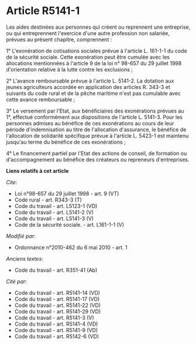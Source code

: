 # Article R5141-1

Les aides destinées aux personnes qui créent ou reprennent une entreprise, ou qui entreprennent l'exercice d'une autre
profession non salariée, prévues au présent chapitre, comprennent : 

1° L'exonération de cotisations sociales prévue à l'article L. 161-1-1 du code de la sécurité sociale. Cette exonération peut
être cumulée avec les allocations mentionnées à l'article 9 de la loi n° 98-657 du 29 juillet 1998 d'orientation relative à
la lutte contre les exclusions ; 

2° L'avance remboursable prévue à l'article L. 5141-2. La dotation aux jeunes agriculteurs accordée en application des
articles R. 343-3 et suivants du code rural  et de la pêche maritime n'est pas cumulable avec cette avance remboursable ; 

3° Le versement par l'Etat, aux bénéficiaires des exonérations prévues au 1°, effectué conformément aux dispositions de
l'article L. 5141-3. Pour les personnes admises au bénéfice de ces exonérations au cours de leur période d'indemnisation au
titre de l'allocation d'assurance, le bénéfice de l'allocation de solidarité spécifique prévue à l'article L. 5423-1 est
maintenu jusqu'au terme du bénéfice de ces exonérations ; 

4° Le financement partiel par l'Etat des actions de conseil, de formation ou d'accompagnement au bénéfice des créateurs ou
repreneurs d'entreprises.

**Liens relatifs à cet article**

_Cite_:

  - Loi n°98-657 du 29 juillet 1998 - art. 9 (VT)
  - Code rural - art. R343-3 (T)
  - Code du travail - art. L5123-1 (VD)
  - Code du travail - art. L5141-2 (V)
  - Code du travail - art. L5141-3 (V)
  - Code de la sécurité sociale. - art. L161-1-1 (V)

_Modifié par_:

  - Ordonnance n°2010-462 du 6 mai 2010 - art. 1

_Anciens textes_:

  - Code du travail - art. R351-41 (Ab)

_Cité par_:

  - Code du travail - art. R5141-14 (VD)
  - Code du travail - art. R5141-17 (VD)
  - Code du travail - art. R5141-22 (VD)
  - Code du travail - art. R5141-29 (VD)
  - Code du travail - art. R5141-3 (V)
  - Code du travail - art. R5141-4 (VD)
  - Code du travail - art. R5141-9 (VD)
  - Code du travail - art. R5142-6 (VD)
